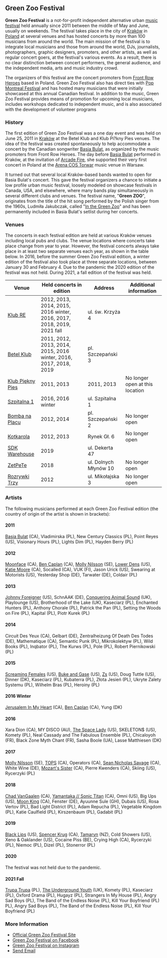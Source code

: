 ## Green Zoo Festival

**Green Zoo Festival** is a not-for-profit independent alternative urban [music festival](https://en.wikipedia.org/wiki/Music_festival) held annually since 2011 between the middle of May and June, usually on weekends. The festival takes place in the city of [Kraków](https://en.wikipedia.org/wiki/Krak%C3%B3w) in [Poland](https://en.wikipedia.org/wiki/Poland) at several venues and has hosted concerts by more than 100 musicians from around the world. The main mission of the festival is to integrate local musicians and those from around the world, DJs, journalists, photographers, graphic designers, promoters, and other artists, as well as regular concert goers, at the festival's various events. As a result, there is no clear distinction between concert performers, the general audience, and the independent media, arts and music industry crowd.

The organizers of this festival are the concert promoters from [Front Row Heroes](https://frontrowheroes.com/en/about-us/) based in Poland. Green Zoo Festival also has direct ties with [Pop Montreal Festival](https://popmontreal.com/) and has hosted many musicians that were initially showcased at this annual Canadian festival. In addition to the music, Green Zoo Festival provides means of promotion for upcoming local musicians, includes workshops dedicated to independent music, and is also associated with the development of volunteer programs

### History

The first edition of Green Zoo Festival was a one day event and was held on June 25, 2011 in [Kraków](https://en.wikipedia.org/wiki/Krak%C3%B3w) at the Betel Klub and Klub Pi?kny Pies venues. The idea of the festival was created spontaneously to help accommodate a concert by the Canadian songwriter [Basia Bulat](https://en.wikipedia.org/wiki/Basia_Bulat), as organized by the music promoters from Front Row Heroes. The day before [Basia Bulat](https://en.wikipedia.org/wiki/Basia_Bulat) performed in Kraków, at the invitation of [Arcade Fire](https://en.wikipedia.org/wiki/Arcade_Fire), she supported their very first concert in Poland at the [Arena COS Torwar](https://en.wikipedia.org/wiki/Torwar_Hall) music venue in Warsaw.

It turned out that several local Kraków-based bands wanted to open for Basia Bulat's concert. This gave the festival organizers a chance to initiate a low profile urban music festival, loosely modeled on showcase festivals in Canada, USA, and elsewhere, where many bands play simultaneously in several different clubs and venues. The festival name, "**Green ZOO**", originates from the title of the hit song performed by the Polish singer from the 1960s, Ludmiła Jakubczak, called "[In the Green Zoo](https://youtu.be/hqNlQLC1xNg)" and has been permanently included in Basia Bulat's setlist during her concerts.

### Venues

The concerts in each festival edition are held at various Kraków venues including local pubs and clubs. The venue locations where concerts take place change from year to year. However, the festival concerts always take place in at least two separate venues each year, as shown in the table below. In 2016, before the summer Green Zoo Festival edition, a winter edition of the festival also took place at three separate locations, between January 30 and February 4. Due to the pandemic the 2020 edition of the festival was not held. During 2021, a fall edition of the festival was held.

| Venue        | Held concerts in edition     | Address | Additional information |
|--------------|-----------|------------|------------|
| [Klub RE](https://www.facebook.com/klubre/) | 2012, 2013, 2014, 2015, 2016 winter, 2016, 2017, 2018, 2019, 2021 fall  | ul. św. Krzyża 4 | |
| [Betel Klub](https://www.facebook.com/betelpub/) | 2011, 2012, 2013, 2014, 2015, 2016 winter, 2016, 2017, 2018, 2019  | pl. Szczepański 3  |  |
| [Klub Piękny Pies](https://www.facebook.com/Klub-Pi%C4%99kny-Pies-186177181423533/) | 2011, 2013 | 2011, 2013 | No longer open at this location |
| [Szpitalna 1](https://www.facebook.com/szpitalna1/) | 2016, 2016 winter | ul. Szpitalna 1 | |
| [Bomba na Placu](https://www.facebook.com/bombanaplacu/) | 2012, 2014 | pl. Szczepański 2 | No longer open |
| [Kotkarola](https://www.facebook.com/pages/category/Country-Club---Clubhouse/KOTKAROLA-361891623830938/) | 2012, 2013 | Rynek Gł. 6 | No longer open |
| [SDK Warehouse](https://www.facebook.com/stk47warehouse/) | 2019 | ul. Dekerta 47 | |
| [ZetPeTe](https://www.facebook.com/zetpete.krk/) | 2018 | ul. Dolnych Młynów 10 | No longer open |
| [Rozrywki Trzy](https://www.facebook.com/rozrywki.trzy/) | 2012 | ul. Mikołajska 3 | No longer open |

### Artists

The following musicians performed at each Green Zoo Festival edition (the country of origin of the artist is shown in brackets):

#### 2011
[Basia Bulat](https://en.wikipedia.org/wiki/Basia_Bulat) (CA), Vladimirska (PL), New Century Classics (PL), Point Reyes (US), Visionary Hours (PL), Lights Dim (PL), Hayden Berry (PL)

#### 2012
[Moonface](https://en.wikipedia.org/wiki/Moonface_(band)) (CA), [Ben Caplan](https://en.wikipedia.org/wiki/Ben_Caplan) (CA), [Molly Nilsson](https://en.wikipedia.org/wiki/Molly_Nilsson) (SE), [Lower Dens](https://en.wikipedia.org/wiki/Lower_Dens) (US), [Katie Moore](https://en.wikipedia.org/wiki/Katie_Moore) (CA), Socalled (CA), VUK (FI), Jason Urick (US), Swearing at Motorists (US), Yesterday Shop (DE), Tarwater (DE), Coldair (PL)

#### 2013
[Johnny Foreigner](https://en.wikipedia.org/wiki/Johnny_Foreigner) (US), SchnAAK (DE), [Conquering Animal Sound](https://en.wikipedia.org/wiki/Conquering_Animal_Sound) (UK), Playlounge (US), Brotherhood of the Lake (UK), Kaseciarz (PL), Enchanted Hunters (PL), Anthony Chorale (PL), Patrick the Pan (PL), Setting the Woods on Fire (PL), Kapital (PL), Piotr Kurek (PL)

#### 2014
Circuit Des Yeux (CA), Gelbart (DE), Zentralheizung Of Death Des Todes (DE), Mathematique (CA), Semantic Punk (PL), Mikrokolektyw (PL), Wild Books (PL), Inqbator (PL), The Kurws (PL), Pole (PL), Robert Piernikowski (PL)

#### 2015
[Screaming Females](https://en.wikipedia.org/wiki/Screaming_Females) (US), [Buke and Gase](https://en.wikipedia.org/wiki/Buke_and_Gase) (US), [Zs](https://en.wikipedia.org/wiki/Zs_(band)) (US), Doug Tuttle (US), Dinner (DK), Kaseciarz (PL), Kubaterra (PL), Złota Jesień (PL), Ukryte Zalety Systemu (PL), Wilhelm Bras (PL), Heroiny (PL)

#### 2016 Winter
[Jerusalem In My Heart](https://en.wikipedia.org/wiki/Jerusalem_In_My_Heart) (CA), [Ben Caplan](https://en.wikipedia.org/wiki/Ben_Caplan) (CA), Yung (DK)

#### 2016
Xara Dion (CA), MY DISCO (AU), [The Space Lady](https://en.wikipedia.org/wiki/The_Space_Lady) (US), SKELETON$ (US), Komety (PL), Neal Cassady and The Fabulous Ensemble (PL), Chicaloyoh (FR), Black Zone Myth Chant (FR), Sasha Boole (UA), Lasse Matthiesen (DK)

#### 2017
[Molly Nilsson](https://en.wikipedia.org/wiki/Molly_Nilsson) (SE), [TOPS](https://en.wikipedia.org/wiki/TOPS_(band)) (CA), Operators (CA), [Sean Nicholas Savage](https://en.wikipedia.org/wiki/Sean_Nicholas_Savage) (CA), White Wine (DE), [Mozart's Sister](https://en.wikipedia.org/wiki/Cecile_Believe) (CA), Pierre Kwenders (CA), Skiing (US), Rycerzyki (PL) 

#### 2018
[Chad VanGaalen](https://en.wikipedia.org/wiki/Chad_VanGaalen) (CA), [Yamantaka // Sonic Titan](https://en.wikipedia.org/wiki/Yamantaka_//_Sonic_Titan) (CA),  Omni (US), Big Ups (US), [Moon King](https://en.wikipedia.org/wiki/Moon_King) (CA), Fenster (DE), Ayuunne Sule (GH), Dubais (US), Rosa Vertov (PL), Bad Light District (PL), Adam Repucha (PL), Vegetable Kingdom (PL), Katie Caulfield (PL), Kirszenbaum (PL), Gadabit (PL)

#### 2019
[Black Lips](https://en.wikipedia.org/wiki/Black_Lips) (US), [Spencer Krug](https://en.wikipedia.org/wiki/Moonface_(band)) (CA), [Tamaryn](https://en.wikipedia.org/wiki/Tamaryn) (NZ), Cold Showers (US), Xeno & Oaklander (US), Cocaine Piss (BE), Crying High (CA), Rycerzyki (PL), Niemoc (PL), Dizel (PL), Stonerror (PL)

#### 2020
The festival was not held due to the pandemic.

#### 2021 Fall
[Trupa Trupa](https://en.wikipedia.org/wiki/Trupa_Trupa) (PL), [The Underground Youth](https://en.everybodywiki.com/The_Underground_Youth) (UK), Komety (PL), Kaseciarz (PL), Oxford Drama (PL), Hugayz (PL), Strangers In My House (PL), Angry Sad Boys (PL), The Band of the Endless Noise (PL), Kill Your Boyfriend (PL) PL), Angry Sad Boys (PL), The Band of the Endless Noise (PL), Kill Your Boyfriend (PL) 

### More Information

 - [Official Green Zoo Festival Site](https://greenzoofestival.pl/en/)
 - [Green Zoo Festival on Facebook](https://www.facebook.com/GreenZOOFestival/)
 - [Green Zoo Festival on Instagram](https://www.instagram.com/greenzoofestival/)
 - [Send Email](mailto:cyprian@frontrowheroes.com)
